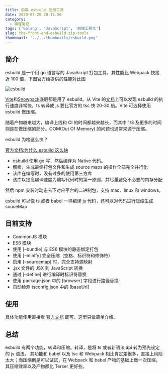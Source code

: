 ```yaml
---
title: 前端 esbuild 压缩工具
date: 2020-07-28 20:11:56
category:
  - 编程笔记
tags: ['Golang', 'JavaScript', '前端工程化']
slug: the-front-end-esbuild-zip-tools
thumbnail: '../../thumbnails/esbuild.png'
---
```


## 简介

esbuild 是一个用 go 语言写的 JavaScript 打包工具，其性能比 Webpack 快接近 100 倍，下图官方给提供的性能对比图

![esbuild](https://cdn.clearlywind.com/blog-images/images/esbuild-benchmark.svg)

[Vite](https://vitejs.dev/)和[Snowpack](https://www.snowpack.dev/)底层都是用了 esbuild。从 Vite 的[文档](https://vitejs.dev/guide/features.html#typescript)上可以发现 esbuild 的执行速度非常快，ts 转译成 js 要比官方的 tsc 快 20-30 倍。Vite 可选择使用 esbuild 做压缩。

随着产物越来越大，编译上线和 CI 的时间都越来越长，而其中 1/3 及更多的时间则是在做压缩的部分。OOM(Out Of Memory) 的问题也通常来源于压缩。

esbuild 为啥这么快？

[官方文档:为什么 esbuild 这么快](https://esbuild.github.io/faq/#why-is-esbuild-fast)

- esbuild 使用 go 写，然后编译为 Native 代码。
- 解析，生成最终打包文件和生成 source maps 的操作全部完全并行化
- 该库在编写时，没有过多的使用第三方库
- 该库以提高编译速度为编写代码时的第一原则，并尽量避免不必要的内存分配

然后 npm 安装时动态去下对应平台的二进制包，支持 mac、linux 和 windows。

esbuild 可以像 ts 或者 babel 一样编译 js 代码，还可以对代码进行压缩生成 souceMap

## 目前支持

- CommonJS 模块
- ES6 模块
- 使用 [–bundle] 与 ES6 模块的静态绑定打包
- 使用 [–minify] 完全压缩（空格、标识符和修饰符）
- 启用 [–sourcemap] 时，完全支持源映射
- .jsx 文件的 JSX 到 JavaScript 转换
- 通过 [–define] 进行编译时标识符替换
- 使用 package.json 中的 [browser] 字段进行路径替换-
- 自动检测 tsconfig.json 中的 [baseUrl]

## 使用

具体功能使用直接看 [官方文档](https://esbuild.github.io/faq/) 即可，这里只做简单介绍。

## 总结

esbuild 有两个功能，转译和压缩。转译，是将 ts 或者新语法 api 转为预先设定的 js 语法。 其功能和 babel 以及 tsc 和 Webpack 相比肯定差很多，直接上风险太大；而压缩倒是可以试试，在 Webpack 和 babel 产物的基础上做一次压缩，其压缩效率以及产物都比 Terser 更好些。
